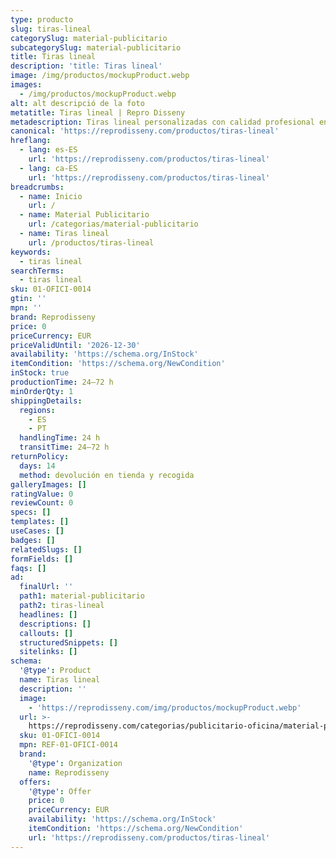 ```yaml
---
type: producto
slug: tiras-lineal
categorySlug: material-publicitario
subcategorySlug: material-publicitario
title: Tiras lineal
description: 'title: Tiras lineal'
image: /img/productos/mockupProduct.webp
images:
  - /img/productos/mockupProduct.webp
alt: alt descripció de la foto
metatitle: Tiras lineal | Repro Disseny
metadescription: Tiras lineal personalizadas con calidad profesional en Cataluña.
canonical: 'https://reprodisseny.com/productos/tiras-lineal'
hreflang:
  - lang: es-ES
    url: 'https://reprodisseny.com/productos/tiras-lineal'
  - lang: ca-ES
    url: 'https://reprodisseny.com/productos/tiras-lineal'
breadcrumbs:
  - name: Inicio
    url: /
  - name: Material Publicitario
    url: /categorias/material-publicitario
  - name: Tiras lineal
    url: /productos/tiras-lineal
keywords:
  - tiras lineal
searchTerms:
  - tiras lineal
sku: 01-OFICI-0014
gtin: ''
mpn: ''
brand: Reprodisseny
price: 0
priceCurrency: EUR
priceValidUntil: '2026-12-30'
availability: 'https://schema.org/InStock'
itemCondition: 'https://schema.org/NewCondition'
inStock: true
productionTime: 24–72 h
minOrderQty: 1
shippingDetails:
  regions:
    - ES
    - PT
  handlingTime: 24 h
  transitTime: 24–72 h
returnPolicy:
  days: 14
  method: devolución en tienda y recogida
galleryImages: []
ratingValue: 0
reviewCount: 0
specs: []
templates: []
useCases: []
badges: []
relatedSlugs: []
formFields: []
faqs: []
ad:
  finalUrl: ''
  path1: material-publicitario
  path2: tiras-lineal
  headlines: []
  descriptions: []
  callouts: []
  structuredSnippets: []
  sitelinks: []
schema:
  '@type': Product
  name: Tiras lineal
  description: ''
  image:
    - 'https://reprodisseny.com/img/productos/mockupProduct.webp'
  url: >-
    https://reprodisseny.com/categorias/publicitario-oficina/material-publicitario/tiras-lineal
  sku: 01-OFICI-0014
  mpn: REF-01-OFICI-0014
  brand:
    '@type': Organization
    name: Reprodisseny
  offers:
    '@type': Offer
    price: 0
    priceCurrency: EUR
    availability: 'https://schema.org/InStock'
    itemCondition: 'https://schema.org/NewCondition'
    url: 'https://reprodisseny.com/productos/tiras-lineal'
---
```


